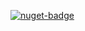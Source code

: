 [![nuget-badge](https://img.shields.io/badge/nuget-active-blue.svg)](https://www.nuget.org/packages/NequeoWebHosting)
